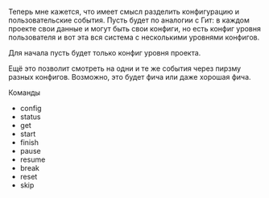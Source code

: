 Теперь мне кажется, что имеет смысл разделить конфигурацию и пользовательские события. Пусть будет по аналогии с Гит: в каждом проекте свои данные и могут быть свои конфиги, но есть конфиг уровня пользователя и вот эта вся система с несколькими уровнями конфигов.

Для начала пусть будет только конфиг уровня проекта.

Ещё это позволит смотреть на одни и те же события через пирзму разных конфигов. Возможно, это будет фича или даже хорошая фича.

Команды
- config
- status
- get
- start
- finish
- pause
- resume
- break
- reset
- skip